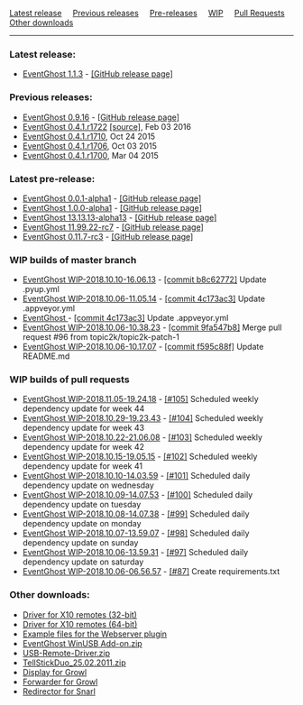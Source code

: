 [Latest release](#latest-release) &nbsp;&nbsp;&nbsp;
[Previous releases](#previous-releases) &nbsp;&nbsp;&nbsp;
[Pre-releases](#latest-pre-release) &nbsp;&nbsp;&nbsp;
[WIP](#wip-builds-of-master-branch) &nbsp;&nbsp;&nbsp;
[Pull Requests](#wip-builds-of-pull-requests) &nbsp;&nbsp;&nbsp;
[Other downloads](#other-downloads)

---

### Latest release:

[//]: # (BEGIN release)
* [EventGhost 1.1.3](https://github.com/topic2k/EventGhost/releases/download/v1.1.3/EventGhost_1.1.3_Setup.exe) - [[GitHub release page]](https://github.com/topic2k/EventGhost/releases/tag/v1.1.3)

[//]: # (END release)


### Previous releases:

[//]: # (BEGIN previous)
* [EventGhost 0.9.16](https://ci.appveyor.com/api/buildjobs/uc35khgxcuoic24b/artifacts/_build/output/EventGhost_0.9.16_Setup.exe) - [[GitHub release page]](https://github.com/topic2k/EventGhost/releases/tag/v0.9.16)
*   [EventGhost 0.4.1.r1722](EventGhost_0.4.1.r1722_Setup.exe) [[source]](EventGhost_0.4.1.r1722_Source.zip), Feb 03 2016
*   [EventGhost 0.4.1.r1710](http://eventghost.net/downloads/EventGhost_0.4.1.r1710_Setup.exe), Oct 24 2015
*   [EventGhost 0.4.1.r1706](http://eventghost.net/downloads/EventGhost_0.4.1.r1706_Setup.exe), Oct 03 2015
*   [EventGhost 0.4.1.r1700](http://eventghost.net/downloads/EventGhost_0.4.1.r1700_Setup.exe), Mar 04 2015

[//]: # (END previous)


### Latest pre-release:

[//]: # (BEGIN prerelease)
* [EventGhost 0.0.1-alpha1](https://github.com/topic2k/EventGhost/releases/download/v0.0.1-alpha1/EventGhost_0.0.1-alpha1_Setup.exe) - [[GitHub release page]](https://github.com/topic2k/EventGhost/releases/tag/v0.0.1-alpha1)
* [EventGhost 1.0.0-alpha1](https://github.com/topic2k/EventGhost/releases/download/v1.0.0-alpha1/EventGhost_1.0.0-alpha1_Setup.exe) - [[GitHub release page]](https://github.com/topic2k/EventGhost/releases/tag/v1.0.0-alpha1)
* [EventGhost 13.13.13-alpha13](https://github.com/topic2k/EventGhost/releases/download/v13.13.13-alpha13/EventGhost_13.13.13-alpha13_Setup.exe) - [[GitHub release page]](https://github.com/topic2k/EventGhost/releases/tag/v13.13.13-alpha13)
* [EventGhost 11.99.22-rc7](https://github.com/topic2k/EventGhost/releases/download/11.99.22-rc7/EventGhost_11.99.22-rc7_Setup.exe) - [[GitHub release page]](https://github.com/topic2k/EventGhost/releases/tag/11.99.22-rc7)
* [EventGhost 0.11.7-rc3](https://github.com//releases/download/0.11.7-rc3/EventGhost_0.11.7-rc3_Setup.exe) - [[GitHub release page]](https://github.com//releases/tag/0.11.7-rc3)

[//]: # (END prerelease)


### WIP builds of master branch

[//]: # (BEGIN wip_master)
* [EventGhost WIP-2018.10.10-16.06.13](https://ci.appveyor.com/api/buildjobs/82oc6i27twmqybgl/artifacts/_build/output/EventGhost_WIP-2018.10.10-16.06.13_Setup.exe) - [[commit b8c62772]](https://github.com/topic2k/EventGhost/commit/b8c62772208e7d8beddacccea5c30c657f32681d) Update .pyup.yml
* [EventGhost WIP-2018.10.06-11.05.14](https://ci.appveyor.com/api/buildjobs/y0j1qorww8y6wo4c/artifacts/_build/output/EventGhost_WIP-2018.10.06-11.05.14_Setup.exe) - [[commit 4c173ac3]](https://github.com/topic2k/EventGhost/commit/4c173ac3317ea67895fa505a938a62a1b63a1c99) Update .appveyor.yml
* [EventGhost ](https://ci.appveyor.com/api/buildjobs/0cib7vdrtic5di7y/artifacts/_build/output/) - [[commit 4c173ac3]](https://github.com/topic2k/EventGhost/commit/4c173ac3317ea67895fa505a938a62a1b63a1c99) Update .appveyor.yml
* [EventGhost WIP-2018.10.06-10.38.23](https://ci.appveyor.com/api/buildjobs/06ib2rvbfvhj8mmw/artifacts/_build/output/EventGhost_WIP-2018.10.06-10.38.23_Setup.exe) - [[commit 9fa547b8]](https://github.com/topic2k/EventGhost/commit/9fa547b866c7592778002dd6a0ff0553a913d362) Merge pull request #96 from topic2k/topic2k-patch-1
* [EventGhost WIP-2018.10.06-10.17.07](https://ci.appveyor.com/api/buildjobs/049lw9s8ysm34a99/artifacts/_build/output/EventGhost_WIP-2018.10.06-10.17.07_Setup.exe) - [[commit f595c88f]](https://github.com/topic2k/EventGhost/commit/f595c88fb777918e6a00ca197381b208ee210c93) Update README.md

[//]: # (END wip_master)


### WIP builds of pull requests

[//]: # (BEGIN wip_pr)
* [EventGhost WIP-2018.11.05-19.24.18](https://ci.appveyor.com/api/buildjobs/82x7ja3eh2rf42s7/artifacts/_build/output/EventGhost_WIP-2018.11.05-19.24.18_Setup.exe) - [[#105]](https://github.com/topic2k/EventGhost/pull/105) Scheduled weekly dependency update for week 44
* [EventGhost WIP-2018.10.29-19.23.43](https://ci.appveyor.com/api/buildjobs/0ph2fsl5asg5qpb8/artifacts/_build/output/EventGhost_WIP-2018.10.29-19.23.43_Setup.exe) - [[#104]](https://github.com/topic2k/EventGhost/pull/104) Scheduled weekly dependency update for week 43
* [EventGhost WIP-2018.10.22-21.06.08](https://ci.appveyor.com/api/buildjobs/l1pv7vsu30h60n62/artifacts/_build/output/EventGhost_WIP-2018.10.22-21.06.08_Setup.exe) - [[#103]](https://github.com/topic2k/EventGhost/pull/103) Scheduled weekly dependency update for week 42
* [EventGhost WIP-2018.10.15-19.05.15](https://ci.appveyor.com/api/buildjobs/i64kyaqs5cfp2lop/artifacts/_build/output/EventGhost_WIP-2018.10.15-19.05.15_Setup.exe) - [[#102]](https://github.com/topic2k/EventGhost/pull/102) Scheduled weekly dependency update for week 41
* [EventGhost WIP-2018.10.10-14.03.59](https://ci.appveyor.com/api/buildjobs/m9y9yyo88n1brsiq/artifacts/_build/output/EventGhost_WIP-2018.10.10-14.03.59_Setup.exe) - [[#101]](https://github.com/topic2k/EventGhost/pull/101) Scheduled daily dependency update on wednesday
* [EventGhost WIP-2018.10.09-14.07.53](https://ci.appveyor.com/api/buildjobs/n2n99u9fs3a60wij/artifacts/_build/output/EventGhost_WIP-2018.10.09-14.07.53_Setup.exe) - [[#100]](https://github.com/topic2k/EventGhost/pull/100) Scheduled daily dependency update on tuesday
* [EventGhost WIP-2018.10.08-14.07.38](https://ci.appveyor.com/api/buildjobs/vo72jjjyuj0780ys/artifacts/_build/output/EventGhost_WIP-2018.10.08-14.07.38_Setup.exe) - [[#99]](https://github.com/topic2k/EventGhost/pull/99) Scheduled daily dependency update on monday
* [EventGhost WIP-2018.10.07-13.59.07](https://ci.appveyor.com/api/buildjobs/85twigbm03b46cmp/artifacts/_build/output/EventGhost_WIP-2018.10.07-13.59.07_Setup.exe) - [[#98]](https://github.com/topic2k/EventGhost/pull/98) Scheduled daily dependency update on sunday
* [EventGhost WIP-2018.10.06-13.59.31](https://ci.appveyor.com/api/buildjobs/oiqye3w7qq1mo1br/artifacts/_build/output/EventGhost_WIP-2018.10.06-13.59.31_Setup.exe) - [[#97]](https://github.com/topic2k/EventGhost/pull/97) Scheduled daily dependency update on saturday
* [EventGhost WIP-2018.10.06-06.56.57](https://ci.appveyor.com/api/buildjobs/d94obl7n14jvyd2n/artifacts/_build/output/EventGhost_WIP-2018.10.06-06.56.57_Setup.exe) - [[#87]](https://github.com/topic2k/EventGhost/pull/87) Create requirements.txt

[//]: # (END wip_pr)


### Other downloads:

*   [Driver for X10 remotes (32-bit)](http://eventghost.net/downloads/x10drivers_x86.exe)
*   [Driver for X10 remotes (64-bit)](http://eventghost.net/downloads/x10drivers_x64.exe)
*   [Example files for the Webserver plugin](http://eventghost.net/downloads/Webserver_Demo.zip)
*   [EventGhost WinUSB Add-on.zip](http://eventghost.net/downloads/EventGhost_WinUSB_Add-on.zip)
*   [USB-Remote-Driver.zip](http://eventghost.net/downloads/USB-Remote-Driver.zip)
*   [TellStickDuo_25.02.2011.zip](http://eventghost.net/downloads/TellStickDuo_25.02.2011.zip)
*   [Display for Growl](http://eventghost.net/downloads/EventGhost_Display_v1.1.zip)
*   [Forwarder for Growl](http://eventghost.net/downloads/EventGhost_Forwarder.zip)
*   [Redirector for Snarl](http://eventghost.net/downloads/EG_SnarlRedirector_Setup.exe)
